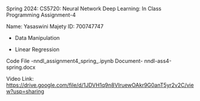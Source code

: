 Spring 2024: CS5720: Neural Network Deep Learning: In Class Programming Assignment-4

Name: Yasaswini Majety ID: 700747747

- Data Manipulation

- Linear Regression

Code File -nndl_assignment4_spring_.ipynb Document- nndl-ass4-spring.docx

Video Link: https://drive.google.com/file/d/1JDVH1q9n8VIruewOAkr9G0anT5yr2v2C/view?usp=sharing
